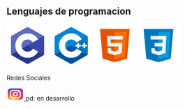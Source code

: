 ## Lenguajes de programacion
  <p>
   
  <img src="Iconos/c.svg" class="icono">
  <img src="Iconos/c++.svg" class="icono"> 
  <img src="Iconos/html.svg" class="icono">
  <img src="Iconos/css3.svg" class="icono">



  </p>
  <p> Redes Sociales </p>
   <a href ="https://www.instagram.com/manuxxrsb/"> <img src="Iconos/ig.svg" height="30" width="40" > </a>
  pd: en desarrollo
<!---
Manuxxrsb/Manuxxrsb is a ✨ special ✨ repository because its `README.md` (this file) appears on your GitHub profile.
You can click the Preview link to take a look at your changes.
--->
